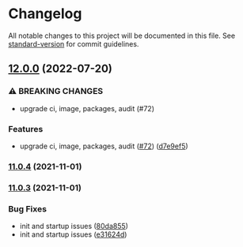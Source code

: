 # Changelog

All notable changes to this project will be documented in this file. See [standard-version](https://github.com/conventional-changelog/standard-version) for commit guidelines.

## [12.0.0](https://github.com/mojaloop/als-oracle-pathfinder/compare/v11.0.4...v12.0.0) (2022-07-20)


### ⚠ BREAKING CHANGES

* upgrade ci, image, packages, audit (#72)

### Features

* upgrade ci, image, packages, audit ([#72](https://github.com/mojaloop/als-oracle-pathfinder/issues/72)) ([d7e9ef5](https://github.com/mojaloop/als-oracle-pathfinder/commit/d7e9ef5c2db974ca56dd36a7ee236545c61e3b5b))

### [11.0.4](https://github.com/mojaloop/als-oracle-pathfinder/compare/v11.0.3...v11.0.4) (2021-11-01)

### [11.0.3](https://github.com/mojaloop/als-oracle-pathfinder/compare/v11.0.2...v11.0.3) (2021-11-01)


### Bug Fixes

* init and startup issues ([80da855](https://github.com/mojaloop/als-oracle-pathfinder/commit/80da8550f90b7925173a558e57ef8a56d2dfd9b1))
* init and startup issues ([e31624d](https://github.com/mojaloop/als-oracle-pathfinder/commit/e31624dcd29d7f6da87a185a4c0cf063cc0ab9cf))
